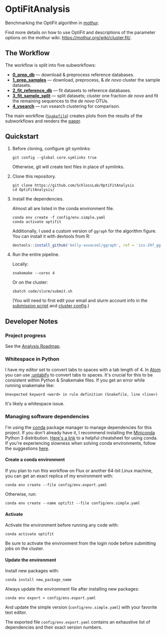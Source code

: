 # OptiFitAnalysis

Benchmarking the OptiFit algorithm in [mothur](https://github.com/mothur/mothur).

Find more details on how to use OptiFit and descriptions of the parameter options on the mothur wiki: https://mothur.org/wiki/cluster.fit/.

## The Workflow

The workflow is split into five subworkflows:

- **[0_prep_db](subworkflows/0_prep_db)** — download & preprocess reference databases.
- **[1_prep_samples](subworkflows/1_prep_samples)** — download, preprocess, & _de novo_ cluster the sample datasets.
- **[2_fit_reference_db](subworkflows/2_fit_reference_db)** — fit datasets to reference databases.
- **[3_fit_sample_split](subworkflows/3_fit_sample_split)** — split datasets; cluster one fraction _de novo_ and fit the remaining sequences to the _de novo_ OTUs.
- **[4_vsearch](subworkflows/4_vsearch)** — run vsearch clustering for comparison.

The main workflow ([`Snakefile`](Snakefile)) creates plots from the results of
the subworkflows and renders the [paper](paper).

## Quickstart

1. Before cloning, configure git symlinks:
    ```
    git config --global core.symlinks true
    ```
    Otherwise, git will create text files in place of symlinks.
1. Clone this repository.
    ```
    git clone https://github.com/SchlossLab/OptiFitAnalysis
    cd OptiFitAnalysis/
    ```
1. Install the dependencies.

    Almost all are listed in the conda environment file.
    ```
    conda env create -f config/env.simple.yaml
    conda activate optifit
    ```

    Additionally, I used a custom version of `ggraph` for the algorithm figure.
    You can install it with devtools from R:
    ```r
    devtools::install_github('kelly-sovacool/ggraph', ref = 'iss-297_ggtext')
    ```
1. Run the entire pipeline.

    Locally:
    ```
    snakemake --cores 4
    ```
    Or on the cluster:
    ```
    sbatch code/slurm/submit.sh
    ```
    (You will need to first edit your email and slurm account info in the [submission script](code/slurm/submit.sh) and [cluster config](config/cluster.json).)

## Developer Notes

### Project progress

See the [Analysis Roadmap](https://github.com/SchlossLab/OptiFitAnalysis/blob/master/AnalysisRoadmap.md).

### Whitespace in Python

I have my editor set to convert tabs to spaces with a tab length of 4.
In [Atom](https://atom.io) you can use [:untabify](https://atom.io/packages/tabs-to-spaces) to convert tabs to spaces.
It's crucial for this to be consistent within Python & Snakemake files.
If you get an error while running snakemake like:
```
Unexpected keyword <word> in rule definition (Snakefile, line <line>)
```
It's likely a whitespace issue.

### Managing software dependencies

I'm using the [conda](https://conda.io/docs/) package manager to manage dependencies for this project.
If you don't already have it, I recommend installing the [Miniconda](https://conda.io/miniconda.html) Python 3 distribution.
[Here's a link](https://docs.conda.io/projects/conda/en/4.6.0/_downloads/52a95608c49671267e40c689e0bc00ca/conda-cheatsheet.pdf) to a helpful cheatsheet for using conda.
If you're experiencing slowness when solving conda environments, follow the suggestions [here](https://github.com/bioconda/bioconda-recipes/issues/13774).

#### Create a conda environment

If you plan to run this workflow on Flux or another 64-bit Linux machine,
you can get an exact replica of my environment with:
```
conda env create --file config/env.export.yaml
```

Otherwise, run:
```
conda env create --name optifit --file config/env.simple.yaml
```

#### Activate

Activate the environment before running any code with:
```
conda activate optifit
```
Be sure to activate the environment from the login node before submitting jobs on the cluster.

#### Update the environment

Install new packages with:
```
conda install new_package_name
```

Always update the environment file after installing new packages:
```
conda env export > config/env.export.yaml
```
And update the simple version (`config/env.simple.yaml`) with your favorite text editor.

The exported file `config/env.export.yaml` contains an exhaustive list of dependencies and their exact version numbers.
